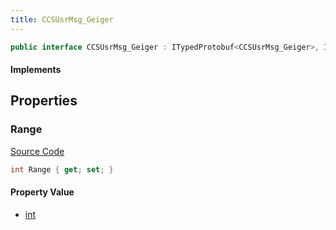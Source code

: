 ```yaml
---
title: CCSUsrMsg_Geiger
---
```


```csharp
public interface CCSUsrMsg_Geiger : ITypedProtobuf<CCSUsrMsg_Geiger>, INativeHandle, INetMessage<CCSUsrMsg_Geiger>, IDisposable
```

#### Implements

## Properties

### Range

[Source Code](https://github.com/swiftly-solution/swiftlys2/blob/main/managed/src/SwiftlyS2.Generated/Protobufs/Interfaces/CCSUsrMsg_Geiger.cs#L18)

```csharp
int Range { get; set; }
```

#### Property Value

- [int](https://learn.microsoft.com/dotnet/api/system.int32)

